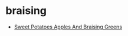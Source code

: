 # braising

 * [Sweet Potatoes Apples And Braising Greens](../../index/s/sweet-potatoes-apples-and-braising-greens-240487.json)
